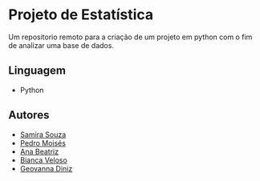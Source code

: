 
# Projeto de Estatística

Um repositorio remoto para a criação de um projeto em python com o fim de analizar uma base de dados.

## Linguagem
- Python

## Autores
- [Samira Souza](https://github.com/SamiraSouza07)
- [Pedro Moisés](https://github.com/PedroMoisesGusmao)
- [Ana Beatriz](https://github.com/AnaBeatrizRomera)
- [Bianca Veloso](https://github.com/Biancavitoriav)
- [Geovanna Diniz](https://github.com/geovannad)
